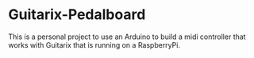 # Guitarix-Pedalboard

This is a personal project to use an Arduino to build a midi controller that works with Guitarix that is running on a RaspberryPi.